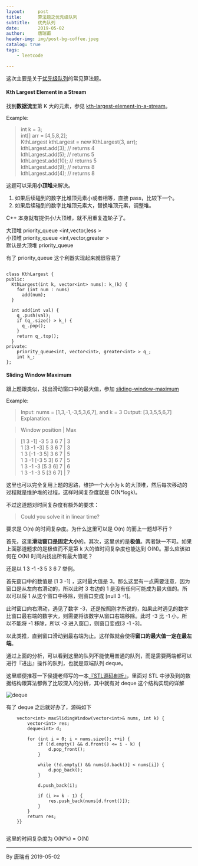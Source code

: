 ```yaml
---
layout:     post
title:      算法题之优先级队列 
subtitle:   优先队列
date:       2019-05-02
author:     唐瑞甫
header-img: img/post-bg-coffee.jpeg
catalog: true
tags: 
    - leetcode

---  
```


这次主要是关于[优先级队列](https://en.wikipedia.org/wiki/Priority_queue)的常见算法题。  
  
  

#### Kth Largest Element in a Stream 
  
找到**数据流**里第 K 大的元素，参见 [kth-largest-element-in-a-stream](https://leetcode.com/problems/kth-largest-element-in-a-stream/)。  
  
Example: 
  
> int k = 3;  
int[] arr = [4,5,8,2];  
KthLargest kthLargest = new KthLargest(3, arr);  
kthLargest.add(3);   // returns 4  
kthLargest.add(5);   // returns 5  
kthLargest.add(10);  // returns 5  
kthLargest.add(9);   // returns 8  
kthLargest.add(4);   // returns 8  
  
  
这题可以采用**小顶堆**来解决。 
     
1. 如果后续碰到的数字比堆顶元素小或者相等，直接 pass，比较下一个。  
2. 如果后续碰到的数字比堆顶元素大，替换堆顶元素，调整堆。  
  
C++ 本身就有提供小/大顶堆，就不用重复造轮子了。  

大顶堆 priority_queue <int,vector<int>,less<int> >  
小顶堆 priority_queue <int,vector<int>,greater<int> >  
默认是大顶堆 priority_queue<int> 

有了 priority_queue 这个利器实现起来就很容易了


```
  
class KthLargest {
public:
  KthLargest(int k, vector<int> nums): k_(k) {    
    for (int num : nums)
      add(num);
  }
 
  int add(int val) {    
    q_.push(val);
    if (q_.size() > k_) {
      q_.pop();
    }
    return q_.top();
  }
private:
    priority_queue<int, vector<int>, greater<int> > q_;    
    int k_;
};

```


#### Sliding Window Maximum
  
跟上题跟类似，找出滑动窗口中的最大值，参加 [sliding-window-maximum](https://leetcode.com/problems/sliding-window-maximum/)  
  
Example: 
  
> Input: nums = [1,3,-1,-3,5,3,6,7], and k = 3
Output: [3,3,5,5,6,7] 
> Explanation: 

> Window position          |      Max  
               
> [1  3  -1] -3  5  3  6  7  |     3  
 1 [3  -1  -3] 5  3  6  7   |    3  
 1  3 [-1  -3  5] 3  6  7   |    5  
 1  3  -1 [-3  5  3] 6  7   |    5  
 1  3  -1  -3 [5  3  6] 7   |    6  
 1  3  -1  -3  5 [3  6  7]  |    7  
   
 这里也可以完全复用上题的思路，维护一个大小为 k 的大顶堆，然后每次移动的过程就是维护堆的过程，这样时间复杂度就是 O(N*logk)。
  
不过这道题对时间复杂度有额外的要求：
  
> Could you solve it in linear time?  
  
要求是 O(n) 的时间复杂度。为什么这里可以是 O(n) 的而上一题却不行？  
  
首先，这里**滑动窗口是固定大小**的。其次，这里求的是**极值**。两者缺一不可。如果上面那道题求的是极值而不是第 k 大的值时间复杂度也能达到 O(N)。那么应该如何在 O(N) 时间内找出所有最大值呢？  
  
还是以 1  3  -1  -3  5  3  6  7 举例。  
   
首先窗口中的数值是 [1  3  -1] ，这时最大值是 3。那么这里有一点需要注意，因为窗口是从左向右滑动的，所以此时 3 右边的 1 是没有任何可能成为最大值的。所以可以将 1 从这个窗口中移除，则窗口变成 [null 3 -1]。  
  
此时窗口向右滑动，遇见了数字 -3，还是按照刚才所说的，如果此时遇见的数字比窗口最右端的数字大，则需要将该数字从窗口右端移除。此时 -3 比 -1 小，所以不能将 -1 移除，所以 -3 进入窗口，则窗口变成[3 -1 -3]。  
  
以此类推，直到窗口滑动到最右端为止。这样做就会使得**窗口的最大值一定在最左端**。  
  
通过上面的分析，可以看到这里的队列不能使用普通的队列，而是需要两端都可以进行『进出』操作的队列，也就是双端队列 deque。  
  
这里顺便推荐一下侯捷老师写的一本[『STL源码剖析』](https://book.douban.com/subject/1110934/)，里面对 STL 中涉及到的数据结构跟算法都做了比较深入的分析，其中就有对 deque 这个结构实现的详解  
  
![deque](https://images2015.cnblogs.com/blog/772134/201607/772134-20160714230456498-1007398690.png)
   
有了 deque 之后就好办了，源码如下


```
    vector<int> maxSlidingWindow(vector<int>& nums, int k) {
        vector<int> res;
        deque<int> d;
        
        for (int i = 0; i < nums.size(); ++i) {
            if (!d.empty() && d.front() <= i - k) {
                d.pop_front();
            }
            
            while (!d.empty() && nums[d.back()] < nums[i]) {
                d.pop_back();
            }
            
            d.push_back(i);
            
            if (i >= k - 1) {
                res.push_back(nums[d.front()]);
            }
        }
        return res;
    }}
  
``` 

这里的时间复杂度为 O(N*k) = O(N)



---
  By 唐瑞甫
  2019-05-02

